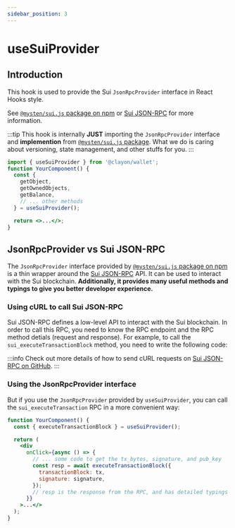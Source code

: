 ```yaml
---
sidebar_position: 3
---
```


# useSuiProvider

## Introduction

This hook is used to provide the Sui `JsonRpcProvider` interface in React Hooks style.

See [`@mysten/sui.js` package on npm](https://www.npmjs.com/package/@mysten/sui.js) or [Sui JSON-RPC](https://docs.sui.io/sui-jsonrpc) for more information.

:::tip
This hook is internally **JUST** importing the `JsonRpcProvider` interface and **implemention** from [`@mysten/sui.js` package](https://www.npmjs.com/package/@mysten/sui.js). What we do is caring about versioning, state management, and other stuffs for you.
:::

```jsx
import { useSuiProvider } from '@clayon/wallet';
function YourComponent() {
  const {
    getObject,
    getOwnedObjects,
    getBalance,
    // ... other methods
  } = useSuiProvider();

  return <>...</>;
}
```

## JsonRpcProvider vs Sui JSON-RPC

The `JsonRpcProvider` interface provided by [`@mysten/sui.js` package on npm](https://www.npmjs.com/package/@mysten/sui.js) is a thin wrapper around the [Sui JSON-RPC](https://docs.sui.io/sui-jsonrpc) API. It can be used to interact with the Sui blockchain. **Additionally, it provides many useful methods and typings to give you better developer experience.**

### Using cURL to call Sui JSON-RPC

Sui JSON-RPC defines a low-level API to interact with the Sui blockchain. 
In order to call this RPC, you need to know the RPC endpoint and the RPC method detials (request and response). 
For example, to call the `sui_executeTransactionBlock` method, you need to write the following code:

:::info
Check out more details of how to send cURL requests on [Sui JSON-RPC on GitHub](https://github.com/MystenLabs/sui/blob/main/doc/src/build/json-rpc.md).
:::

### Using the JsonRpcProvider interface

But if you use the `JsonRpcProvider` provided by `useSuiProvider`, you can call the `sui_executeTransaction` RPC in a more convenient way:

```jsx
function YourComponent() {
  const { executeTransactionBlock } = useSuiProvider();

  return (
    <div
      onClick={async () => {
        // ... some code to get the tx_bytes, signature, and pub_key
        const resp = await executeTransactionBlock({
          transactionBlock: tx,
          signature: signature,
        });
        // resp is the response from the RPC, and has detailed typings defination
      }}
    >...</>
  );
}
```
